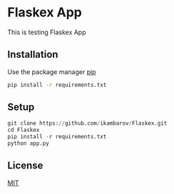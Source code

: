 # Flaskex App

This is testing Flaskex App

## Installation

Use the package manager [pip](https://pip.pypa.io/en/stable/)

```bash
pip install -r requirements.txt
```

## Setup

```python
git clone https://github.com/ikambarov/Flaskex.git
cd Flaskex
pip install -r requirements.txt
python app.py
```

## License
[MIT](https://choosealicense.com/licenses/mit/)
